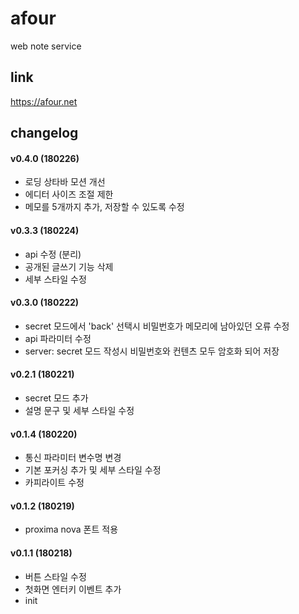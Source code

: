 # afour
web note service

## link
https://afour.net


## changelog

#### v0.4.0 (180226)
* 로딩 상타바 모션 개선
* 에디터 사이즈 조절 제한
* 메모를 5개까지 추가, 저장할 수 있도록 수정

#### v0.3.3 (180224)
* api 수정 (분리)
* 공개된 글쓰기 기능 삭제
* 세부 스타일 수정

#### v0.3.0 (180222)
* secret 모드에서 'back' 선택시 비밀번호가 메모리에 남아있던 오류 수정
* api 파라미터 수정
* server: secret 모드 작성시 비밀번호와 컨텐츠 모두 암호화 되어 저장

#### v0.2.1 (180221)
* secret 모드 추가
* 설명 문구 및 세부 스타일 수정

#### v0.1.4 (180220)
* 통신 파라미터 변수명 변경
* 기본 포커싱 추가 및 세부 스타일 수정
* 카피라이트 수정

#### v0.1.2 (180219)
* proxima nova 폰트 적용

#### v0.1.1 (180218)
* 버튼 스타일 수정
* 첫화면 엔터키 이벤트 추가
* init
